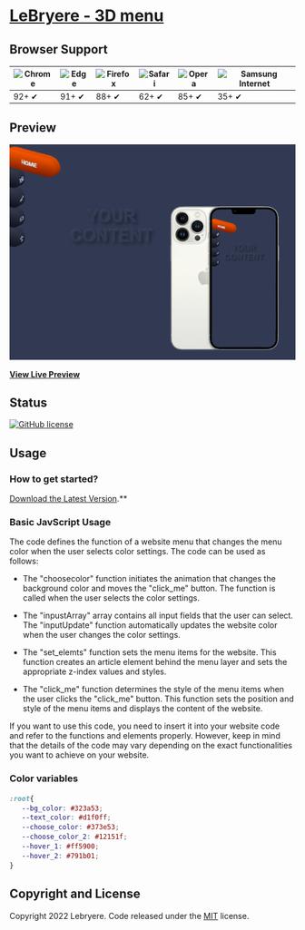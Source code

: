 # [LeBryere - 3D menu](https://lebryere.github.io/3D_menu_choose_color/)

## Browser Support

![Chrome](https://raw.githubusercontent.com/alrra/browser-logos/master/src/chrome/chrome_48x48.png) | ![Edge](https://raw.githubusercontent.com/alrra/browser-logos/master/src/edge/edge_48x48.png) | ![Firefox](https://raw.githubusercontent.com/alrra/browser-logos/master/src/firefox/firefox_48x48.png) | ![Safari](https://raw.githubusercontent.com/alrra/browser-logos/master/src/safari/safari_48x48.png) | ![Opera](https://raw.githubusercontent.com/alrra/browser-logos/master/src/opera/opera_48x48.png) | ![Samsung Internet](https://raw.githubusercontent.com/alrra/browser-logos/master/src/samsung-internet/samsung-internet_48x48.png)
--- | --- | --- | --- | --- | --- |
92+ ✔ | 91+ ✔ | 88+ ✔ | 62+ ✔ | 85+ ✔ | 35+ ✔ |

## Preview

[![Resume Preview](https://raw.githubusercontent.com/LeBryere/3D_menu_choose_color/master/preview.png)](https://lebryere.github.io/3D_menu_choose_color/)

**[View Live Preview](https://lebryere.github.io/3D_menu_choose_color/)**

## Status

[![GitHub license](https://img.shields.io/badge/license-MIT-green?&style=plastic)](https://raw.githubusercontent.com/LeBryere/3D_menu_choose_color/master/LICENSE)

## Usage

### How to get started?
[Download the Latest Version](https://github.com/LeBryere/3D_menu_choose_color.git).**

### Basic JavScript Usage

The code defines the function of a website menu that changes the menu color when the user selects color settings. The code can be used as follows:

- The "choosecolor" function initiates the animation that changes the background color and moves the "click_me" button. The function is called when the user selects the color settings.

- The "inpustArray" array contains all input fields that the user can select. The "inputUpdate" function automatically updates the website color when the user changes the color settings.

- The "set_elemts" function sets the menu items for the website. This function creates an article element behind the menu layer and sets the appropriate z-index values and styles.

- The "click_me" function determines the style of the menu items when the user clicks the "click_me" button. This function sets the position and style of the menu items and displays the content of the website.

If you want to use this code, you need to insert it into your website code and refer to the functions and elements properly. However, keep in mind that the details of the code may vary depending on the exact functionalities you want to achieve on your website.

### Color variables
```css
:root{
   --bg_color: #323a53;
   --text_color: #d1f0ff;
   --choose_color: #373e53;
   --choose_color_2: #12151f;
   --hover_1: #ff5900;
   --hover_2: #791b01;
}
```

## Copyright and License

Copyright 2022 Lebryere. Code released under the [MIT](https://raw.githubusercontent.com/LeBryere/3D_menu_choose_color/master/LICENSE) license.
